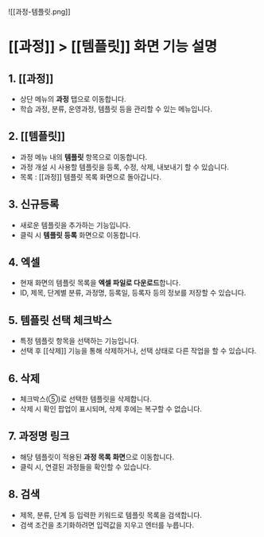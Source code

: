 
![[과정-템플릿.png]]
# [[과정]] > [[템플릿]] 화면 기능 설명

## 1. [[과정]]
- 상단 메뉴의 **과정** 탭으로 이동합니다.  
- 학습 과정, 분류, 운영과정, 템플릿 등을 관리할 수 있는 메뉴입니다.  

## 2. [[템플릿]]
- 과정 메뉴 내의 **템플릿** 항목으로 이동합니다.  
- 과정 개설 시 사용할 템플릿을 등록, 수정, 삭제, 내보내기 할 수 있습니다.  
- 목록 : [[과정]] 템플릿 목록 화면으로 돌아갑니다.

## 3. 신규등록
- 새로운 템플릿을 추가하는 기능입니다.  
- 클릭 시 **템플릿 등록** 화면으로 이동합니다.

## 4. 엑셀
- 현재 화면의 템플릿 목록을 **엑셀 파일로 다운로드**합니다.  
- ID, 제목, 단계별 분류, 과정명, 등록일, 등록자 등의 정보를 저장할 수 있습니다.

## 5. 템플릿 선택 체크박스
- 특정 템플릿 항목을 선택하는 기능입니다.  
- 선택 후 [[삭제]] 기능을 통해 삭제하거나, 선택 상태로 다른 작업을 할 수 있습니다.

## 6. 삭제
- 체크박스(⑤)로 선택한 템플릿을 삭제합니다.  
- 삭제 시 확인 팝업이 표시되며, 삭제 후에는 복구할 수 없습니다.

## 7. 과정명 링크
- 해당 템플릿이 적용된 **과정 목록 화면**으로 이동합니다.  
- 클릭 시, 연결된 과정들을 확인할 수 있습니다.

## 8. 검색
- 제목, 분류, 단계 등 입력한 키워드로 템플릿 목록을 검색합니다.  
- 검색 조건을 초기화하려면 입력값을 지우고 엔터를 누릅니다.
